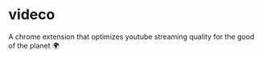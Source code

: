# videco
A chrome extension that optimizes youtube streaming quality for the good of the planet :earth_africa:

